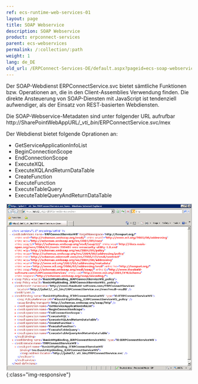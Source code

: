 ```yaml
---
ref: ecs-runtime-web-services-01
layout: page
title: SOAP Webservice
description: SOAP Webservice
product: erpconnect-services
parent: ecs-webservices
permalink: /:collection/:path
weight: 1
lang: de_DE
old_url: /ERPConnect-Services-DE/default.aspx?pageid=ecs-soap-webservice
---
```


Der SOAP-Webdienst ERPConnectService.svc bietet sämtliche Funktionen bzw. Operationen an, die in den Client-Assemblies Verwendung finden. Die direkte Ansteuerung von SOAP-Diensten mit JavaScript ist tendenziell aufwendiger, als der Einsatz von REST-basierten Webdiensten. 

Die SOAP-Webservice-Metadaten sind unter folgender URL aufrufbar <br>
http://SharePointWebAppURL/*_vti_bin*/ERPConnectService.svc/mex 

Der Webdienst bietet folgende Oprationen an: 

- GetServiceApplicationInfoList 
- BeginConnectionScope
- EndConnectionScope
- ExecuteXQL
- ExecuteXQLAndReturnDataTable
- CreateFunction
- ExecuteFunction
- ExecuteTableQuery
- ExecuteTableQueryAndReturnDataTable

![ECS-SOAP-WS](/img/content/ECS-SOAP-WS.png){:class="img-responsive"}